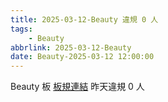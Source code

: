```yaml
---
title: 2025-03-12-Beauty 違規 0 人
tags:
    - Beauty
abbrlink: 2025-03-12-Beauty
date: Beauty-2025-03-12 12:00:00
---
```

Beauty 板 [板規連結](https://www.ptt.cc/bbs/Beauty/M.1630069980.A.84B.html)
昨天違規 0 人
